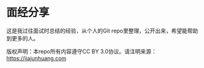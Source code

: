 # 面经分享

这是我过往面试时总结的经验，从个人的Git repo里整理，公开出来，希望能帮助到更多的人。

版权声明：本repo所有内容遵守CC BY 3.0协议。请注明来源：https://jiajunhuang.com
